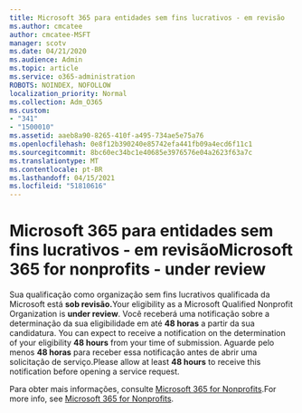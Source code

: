 ```yaml
---
title: Microsoft 365 para entidades sem fins lucrativos - em revisão
ms.author: cmcatee
author: cmcatee-MSFT
manager: scotv
ms.date: 04/21/2020
ms.audience: Admin
ms.topic: article
ms.service: o365-administration
ROBOTS: NOINDEX, NOFOLLOW
localization_priority: Normal
ms.collection: Adm_O365
ms.custom:
- "341"
- "1500010"
ms.assetid: aaeb8a90-8265-410f-a495-734ae5e75a76
ms.openlocfilehash: 0e8f12b390240e85742efa441fb09a4ecd6f11c1
ms.sourcegitcommit: 8bc60ec34bc1e40685e3976576e04a2623f63a7c
ms.translationtype: MT
ms.contentlocale: pt-BR
ms.lasthandoff: 04/15/2021
ms.locfileid: "51810616"
---
```

# <a name="microsoft-365-for-nonprofits---under-review"></a><span data-ttu-id="05b7e-102">Microsoft 365 para entidades sem fins lucrativos - em revisão</span><span class="sxs-lookup"><span data-stu-id="05b7e-102">Microsoft 365 for nonprofits - under review</span></span>

<span data-ttu-id="05b7e-103">Sua qualificação como organização sem fins lucrativos qualificada da Microsoft está **sob revisão.**</span><span class="sxs-lookup"><span data-stu-id="05b7e-103">Your eligibility as a Microsoft Qualified Nonprofit Organization is **under review**.</span></span> <span data-ttu-id="05b7e-104">Você receberá uma notificação sobre a determinação da sua eligibilidade em até **48 horas** a partir da sua candidatura. </span><span class="sxs-lookup"><span data-stu-id="05b7e-104">You can expect to receive a notification on the determination of your eligibility **48 hours** from your time of submission.</span></span> <span data-ttu-id="05b7e-105">Aguarde pelo menos **48 horas** para receber essa notificação antes de abrir uma solicitação de serviço.</span><span class="sxs-lookup"><span data-stu-id="05b7e-105">Please allow at least **48 hours** to receive this notification before opening a service request.</span></span> 

<span data-ttu-id="05b7e-106">Para obter mais informações, consulte [Microsoft 365 for Nonprofits](https://www.microsoft.com/nonprofits/microsoft-365).</span><span class="sxs-lookup"><span data-stu-id="05b7e-106">For more info, see [Microsoft 365 for Nonprofits](https://www.microsoft.com/nonprofits/microsoft-365).</span></span> 
